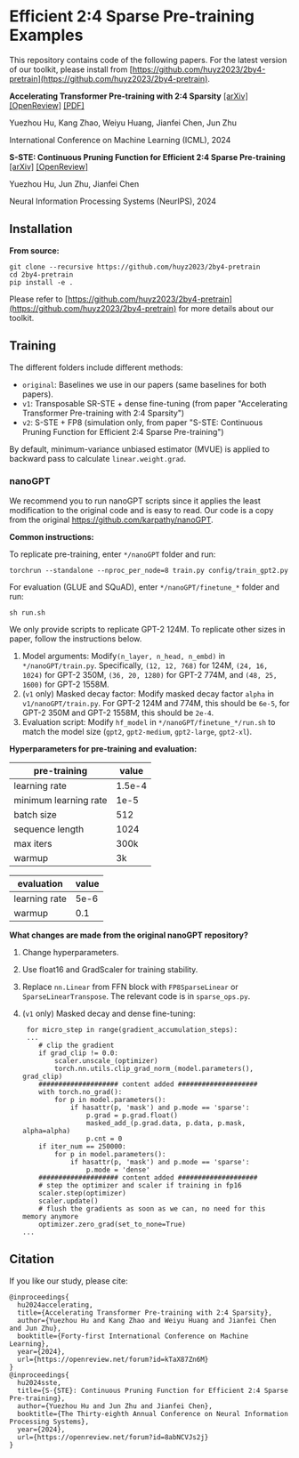 # Efficient 2:4 Sparse Pre-training Examples

This repository contains code of the following papers. For the latest version of our toolkit, please install from [https://github.com/huyz2023/2by4-pretrain](https://github.com/huyz2023/2by4-pretrain).

**Accelerating Transformer Pre-training with 2:4 Sparsity** [[arXiv]](https://arxiv.org/abs/2404.01847) [[OpenReview]](https://openreview.net/forum?id=kTaX87Zn6M) [[PDF]](https://proceedings.mlr.press/v235/hu24r.html)

Yuezhou Hu, Kang Zhao, Weiyu Huang, Jianfei Chen, Jun Zhu

International Conference on Machine Learning (ICML), 2024

**S-STE: Continuous Pruning Function for Efficient 2:4 Sparse Pre-training** [[arXiv]](https://arxiv.org/abs/2409.09099) [[OpenReview]](https://openreview.net/forum?id=8abNCVJs2j)

Yuezhou Hu, Jun Zhu, Jianfei Chen

Neural Information Processing Systems (NeurIPS), 2024

## Installation

**From source:**

```
git clone --recursive https://github.com/huyz2023/2by4-pretrain
cd 2by4-pretrain
pip install -e .
```

Please refer to [https://github.com/huyz2023/2by4-pretrain](https://github.com/huyz2023/2by4-pretrain) for more details about our toolkit.

## Training

The different folders include different methods:

- `original`: Baselines we use in our papers (same baselines for both papers).
- `v1`: Transposable SR-STE + dense fine-tuning (from paper "Accelerating Transformer Pre-training with 2:4 Sparsity")
- `v2`: S-STE + FP8 (simulation only, from paper "S-STE: Continuous Pruning Function for Efficient 2:4 Sparse Pre-training")

By default, minimum-variance unbiased estimator (MVUE) is applied to backward pass to calculate `linear.weight.grad`.

### nanoGPT

We recommend you to run nanoGPT scripts since it applies the least modification to the original code and is easy to read. Our code is a copy from the original https://github.com/karpathy/nanoGPT.

**Common instructions:**

To replicate pre-training, enter `*/nanoGPT` folder and run:

```
torchrun --standalone --nproc_per_node=8 train.py config/train_gpt2.py
```

For evaluation (GLUE and SQuAD), enter `*/nanoGPT/finetune_*` folder and run:

```
sh run.sh
```

We only provide scripts to replicate GPT-2 124M. To replicate other sizes in paper, follow the instructions below.

1. Model arguments: Modify`(n_layer, n_head, n_embd)` in `*/nanoGPT/train.py`. Specifically, `(12, 12, 768)` for 124M, `(24, 16, 1024)` for GPT-2 350M, `(36, 20, 1280)` for GPT-2 774M, and `(48, 25, 1600)` for GPT-2 1558M.
2. (`v1` only) Masked decay factor: Modify masked decay factor `alpha` in `v1/nanoGPT/train.py`.  For GPT-2 124M and 774M, this should be `6e-5`, for GPT-2 350M and GPT-2 1558M, this should be `2e-4`.
3. Evaluation script: Modify `hf_model` in `*/nanoGPT/finetune_*/run.sh` to match the model size (`gpt2`, `gpt2-medium`, `gpt2-large`, `gpt2-xl`).

**Hyperparameters for pre-training and evaluation:**

| pre-training          | value  |
| --------------------- | ------ |
| learning rate         | 1.5e-4 |
| minimum learning rate | 1e-5   |
| batch size            | 512    |
| sequence length       | 1024   |
| max iters             | 300k   |
| warmup                | 3k     |

| evaluation    | value |
| ------------- | ----- |
| learning rate | 5e-6  |
| warmup        | 0.1   |

**What changes are made from the original nanoGPT repository?**

1. Change hyperparameters.

2. Use float16 and GradScaler for training stability.

3. Replace `nn.Linear` from FFN block with `FP8SparseLinear` or `SparseLinearTranspose`. The relevant code is in `sparse_ops.py`.

4. (`v1` only) Masked decay and dense fine-tuning:

   ```
    for micro_step in range(gradient_accumulation_steps):
    ...
       # clip the gradient
       if grad_clip != 0.0:
           scaler.unscale_(optimizer)
           torch.nn.utils.clip_grad_norm_(model.parameters(), grad_clip)
       #################### content added ####################
       with torch.no_grad():
           for p in model.parameters():
               if hasattr(p, 'mask') and p.mode == 'sparse':
                   p.grad = p.grad.float()
                   masked_add_(p.grad.data, p.data, p.mask, alpha=alpha)
                   p.cnt = 0
       if iter_num == 250000:
           for p in model.parameters():
               if hasattr(p, 'mask') and p.mode == 'sparse':
                   p.mode = 'dense'
       #################### content added ####################
       # step the optimizer and scaler if training in fp16
       scaler.step(optimizer)
       scaler.update()
       # flush the gradients as soon as we can, no need for this memory anymore
       optimizer.zero_grad(set_to_none=True)
   ...
   ```

## Citation

If you like our study, please cite:

```
@inproceedings{
  hu2024accelerating,
  title={Accelerating Transformer Pre-training with 2:4 Sparsity},
  author={Yuezhou Hu and Kang Zhao and Weiyu Huang and Jianfei Chen and Jun Zhu},
  booktitle={Forty-first International Conference on Machine Learning},
  year={2024},
  url={https://openreview.net/forum?id=kTaX87Zn6M}
}
@inproceedings{
  hu2024sste,
  title={S-{STE}: Continuous Pruning Function for Efficient 2:4 Sparse Pre-training},
  author={Yuezhou Hu and Jun Zhu and Jianfei Chen},
  booktitle={The Thirty-eighth Annual Conference on Neural Information Processing Systems},
  year={2024},
  url={https://openreview.net/forum?id=8abNCVJs2j}
}
```

